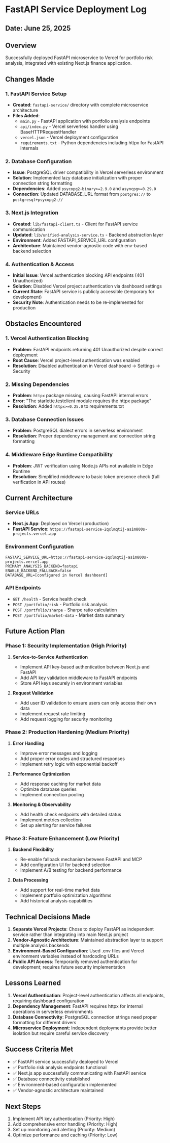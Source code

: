 # FastAPI Service Deployment Log

## Date: June 25, 2025

## Overview
Successfully deployed FastAPI microservice to Vercel for portfolio risk analysis, integrated with existing Next.js finance application.

## Changes Made

### 1. FastAPI Service Setup
- **Created**: `fastapi-service/` directory with complete microservice architecture
- **Files Added**:
  - `main.py` - FastAPI application with portfolio analysis endpoints
  - `api/index.py` - Vercel serverless handler using BaseHTTPRequestHandler
  - `vercel.json` - Vercel deployment configuration
  - `requirements.txt` - Python dependencies including httpx for FastAPI internals

### 2. Database Configuration
- **Issue**: PostgreSQL driver compatibility in Vercel serverless environment
- **Solution**: Implemented lazy database initialization with proper connection string formatting
- **Dependencies**: Added `psycopg2-binary>=2.9.0` and `asyncpg>=0.29.0`
- **Connection**: Updated DATABASE_URL format from `postgres://` to `postgresql+psycopg2://`

### 3. Next.js Integration
- **Created**: `lib/fastapi-client.ts` - Client for FastAPI service communication
- **Updated**: `lib/unified-analysis-service.ts` - Backend abstraction layer
- **Environment**: Added FASTAPI_SERVICE_URL configuration
- **Architecture**: Maintained vendor-agnostic code with env-based backend selection

### 4. Authentication & Access
- **Initial Issue**: Vercel authentication blocking API endpoints (401 Unauthorized)
- **Solution**: Disabled Vercel project authentication via dashboard settings
- **Current State**: FastAPI service is publicly accessible (temporary for development)
- **Security Note**: Authentication needs to be re-implemented for production

## Obstacles Encountered

### 1. Vercel Authentication Blocking
- **Problem**: FastAPI endpoints returning 401 Unauthorized despite correct deployment
- **Root Cause**: Vercel project-level authentication was enabled
- **Resolution**: Disabled authentication in Vercel dashboard → Settings → Security

### 2. Missing Dependencies
- **Problem**: `httpx` package missing, causing FastAPI internal errors
- **Error**: "The starlette.testclient module requires the httpx package"
- **Resolution**: Added `httpx>=0.25.0` to requirements.txt

### 3. Database Connection Issues
- **Problem**: PostgreSQL dialect errors in serverless environment
- **Resolution**: Proper dependency management and connection string formatting

### 4. Middleware Edge Runtime Compatibility
- **Problem**: JWT verification using Node.js APIs not available in Edge Runtime
- **Resolution**: Simplified middleware to basic token presence check (full verification in API routes)

## Current Architecture

### Service URLs
- **Next.js App**: Deployed on Vercel (production)
- **FastAPI Service**: `https://fastapi-service-2qxlmqtij-asim800s-projects.vercel.app`

### Environment Configuration
```
FASTAPI_SERVICE_URL=https://fastapi-service-2qxlmqtij-asim800s-projects.vercel.app
PRIMARY_ANALYSIS_BACKEND=fastapi
ENABLE_BACKEND_FALLBACK=false
DATABASE_URL=[configured in Vercel dashboard]
```

### API Endpoints
- `GET /health` - Service health check
- `POST /portfolio/risk` - Portfolio risk analysis
- `POST /portfolio/sharpe` - Sharpe ratio calculation
- `POST /portfolio/market-data` - Market data summary

## Future Action Plan

### Phase 1: Security Implementation (High Priority)
1. **Service-to-Service Authentication**
   - Implement API key-based authentication between Next.js and FastAPI
   - Add API key validation middleware to FastAPI endpoints
   - Store API keys securely in environment variables

2. **Request Validation**
   - Add user ID validation to ensure users can only access their own data
   - Implement request rate limiting
   - Add request logging for security monitoring

### Phase 2: Production Hardening (Medium Priority)
1. **Error Handling**
   - Improve error messages and logging
   - Add proper error codes and structured responses
   - Implement retry logic with exponential backoff

2. **Performance Optimization**
   - Add response caching for market data
   - Optimize database queries
   - Implement connection pooling

3. **Monitoring & Observability**
   - Add health check endpoints with detailed status
   - Implement metrics collection
   - Set up alerting for service failures

### Phase 3: Feature Enhancement (Low Priority)
1. **Backend Flexibility**
   - Re-enable fallback mechanism between FastAPI and MCP
   - Add configuration UI for backend selection
   - Implement A/B testing for backend performance

2. **Data Processing**
   - Add support for real-time market data
   - Implement portfolio optimization algorithms
   - Add historical analysis capabilities

## Technical Decisions Made

1. **Separate Vercel Projects**: Chose to deploy FastAPI as independent service rather than integrating into main Next.js project
2. **Vendor-Agnostic Architecture**: Maintained abstraction layer to support multiple analysis backends
3. **Environment-Based Configuration**: Used .env files and Vercel environment variables instead of hardcoding URLs
4. **Public API Access**: Temporarily removed authentication for development; requires future security implementation

## Lessons Learned

1. **Vercel Authentication**: Project-level authentication affects all endpoints, requiring dashboard configuration
2. **Dependency Management**: FastAPI requires httpx for internal operations in serverless environments
3. **Database Connectivity**: PostgreSQL connection strings need proper formatting for different drivers
4. **Microservice Deployment**: Independent deployments provide better isolation but require careful service discovery

## Success Criteria Met
- ✅ FastAPI service successfully deployed to Vercel
- ✅ Portfolio risk analysis endpoints functional
- ✅ Next.js app successfully communicating with FastAPI service
- ✅ Database connectivity established
- ✅ Environment-based configuration implemented
- ✅ Vendor-agnostic architecture maintained

## Next Steps
1. Implement API key authentication (Priority: High)
2. Add comprehensive error handling (Priority: High)
3. Set up monitoring and alerting (Priority: Medium)
4. Optimize performance and caching (Priority: Low)